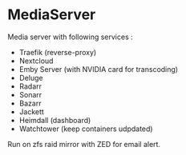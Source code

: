 # MediaServer

Media server with following services :
- Traefik (reverse-proxy)
- Nextcloud
- Emby Server (with NVIDIA card for transcoding)
- Deluge
- Radarr
- Sonarr
- Bazarr
- Jackett
- Heimdall (dashboard)
- Watchtower (keep containers udpdated)

Run on zfs raid mirror with ZED for email alert.
